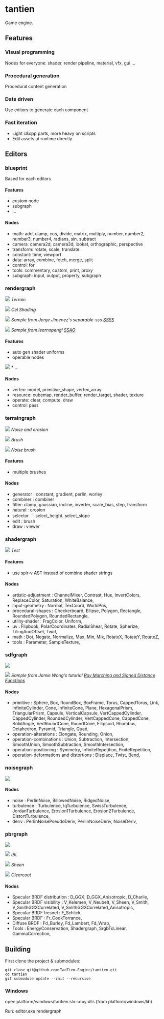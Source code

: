 # tantien

Game engine.

## Features

### Visual programming
Nodes for everyone: shader, render pipeline, material, vfx, gui ...

### Procedural generation
Procedural content generation

### Data driven
Use editors to generate each component

### Fast iteration
* Light c&cpp parts, more heavy on scripts
* Edit assets at runtime directly

## Editors

### blueprint
Based for each editors

#### Features
* custom node 
* subgraph
* ...

#### Nodes
* math: add, clamp, cos, divide, matrix, multiply, number, number2, number3, number4, radians, sin, subtract
* camera: camera2d, camera3d, lookat, orthographic, perspective
* transform: rotate, scale, translate
* constant: time, viewport
* data: array, combine, fetch, merge, split
* control: for
* tools: commentary, custom, print, proxy
* subgraph: input, output, property, subgraph

### rendergraph

![](./doc/rendergraph/screenshots/terrain.jpg)
    <em>Terrain</em>

![](./doc/rendergraph/screenshots/cel_shading.jpg)
    <em>Cel Shading</em>

![](./doc/rendergraph/screenshots/ssss.jpg)
    <em>Sample from Jorge Jimenez's separable-sss <a href="https://github.com/iryoku/separable-sss">SSSS</a></em>

![](./doc/rendergraph/screenshots/ssao.jpg)
    <em>Sample from learnopengl <a href="https://learnopengl.com/Advanced-Lighting/SSAO">SSAO</a></em>

#### Features
* auto gen shader uniforms
* operable nodes
<img src="./doc/rendergraph/screenshots/camera3d.gif">
* ...

#### Nodes
* vertex: model, primitive_shape, vertex_array
* resource: cubemap, render_buffer, render_target, shader, texture
* operate: clear, compute, draw
* control: pass

### terraingraph

![](./doc/terraingraph/screenshots/erosion.jpg)
    <em>Noise and erosion</em>

![](./doc/terraingraph/screenshots/brush.gif)
    <em>Brush</em>

![](./doc/terraingraph/screenshots/noise_brush.gif)
    <em>Noise brush</em>

#### Features
* multiple brushes

#### Nodes
* generator : constant, gradient, perlin, worley
* combiner : combiner
* filter: clamp, gaussian, incline, inverter, scale_bias, step, transform
* natural : erosion
* selector ： select_height, select_slope
* edit : brush
* draw : viewer

### shadergraph

![](./doc/shadergraph/screenshots/combine.jpg)
    <em>Test</em>

#### Features
* use spir-v AST instead of combine shader strings

#### Nodes
* artistic-adjustment : ChannelMixer, Contrast, Hue, InvertColors, ReplaceColor, Saturation, WhiteBalance,
* input-geometry : Normal, TexCoord, WorldPos, 
* procedural-shapes : Checkerboard, Ellipse, Polygon, Rectangle, RoundedPolygon, RoundedRectangle,
* utility-shader : FragColor, Uniform,
* uv : Flipbook, PolarCoordinates, RadialShear, Rotate, Spherize, TilingAndOffset, Twirl,
* math : Dot, Negate, Normalize, Max, Min, Mix, RotateX, RotateY, RotateZ, 
* tools : Parameter, SampleTexture,

### sdfgraph

![](./doc/sdfgraph/screenshots/combine.gif)

![](./doc/sdfgraph/screenshots/combine.jpg)
    <em>Sample from Jamie Wong's tutorial <a href="http://jamie-wong.com/2016/07/15/ray-marching-signed-distance-functions/">Ray Marching and Signed Distance Functions</a></em>

#### Nodes
* primitive : Sphere, Box, RoundBox, BoxFrame, Torus, CappedTorus, Link, InfiniteCylinder, Cone, InfiniteCone, Plane, HexagonalPrism, TriangularPrism, Capsule, VerticalCapsule, VertCappedCylinder, CappedCylinder, RoundedCylinder, VertCappedCone, CappedCone, SolidAngle, VertRoundCone, RoundCone, Ellipsoid, Rhombus, Octahedron, Pyramid, Triangle, Quad,
* operation-alterations : Elongate, Rounding, Onion,
* operation-combinations : Union, Subtraction, Intersection, SmoothUnion, SmoothSubtraction, SmoothIntersection,
* operation-positioning : Symmetry, InfiniteRepetition, FiniteRepetition,
* operation-deformations and distortions : Displace, Twist, Bend,

### noisegraph

![](./doc/noisegraph/screenshots/ridged_turbulence.jpg)

#### Nodes
* noise : PerlinNoise, BillowedNoise, RidgedNoise,
* turbulence : Turbulence, IqTurbulence, SwissTurbulence, JordanTurbulence, Erosion1Turbulence, Erosion2Turbulence, DistortTurbulence,
* deriv : PerlinNoisePseudoDeriv, PerlinNoiseDeriv, NoiseDeriv,

### pbrgraph

![](./doc/pbrgraph/screenshots/ibl.gif)

![](./doc/pbrgraph/screenshots/ibl.jpg)
    <em>IBL</em>

![](./doc/pbrgraph/screenshots/sheen.jpg)
    <em>Sheen</em>

![](./doc/pbrgraph/screenshots/clearcoat.jpg)
    <em>Clearcoat</em>

#### Nodes
* Specular BRDF distribution : D_GGX, D_GGX_Anisotropic, D_Charlie,
* Specular BRDF visibility : V_Kelemen, V_Neubelt, V_Sheen, V_Smith, V_SmithGGXCorrelated, V_SmithGGXCorrelated_Anisotropic,
* Specular BRDF fresnel : F_Schlick, 
* Specular BRDF : Fr_CookTorrance,
* Diffuse BRDF : Fd_Burley, Fd_Lambert, Fd_Wrap,
* Tools : EnergyConservation, Shadergraph, SrgbToLinear, GammaCorrection,

## Building
First clone the project & submodules:
```
git clone git@github.com:TanTien-Engine/tantien.git
cd tantien
git submodule update --init --recursive
```

### Windows
open platform/windows/tantien.sln
copy dlls (from platform/windows/lib)

Run: editor.exe rendergraph